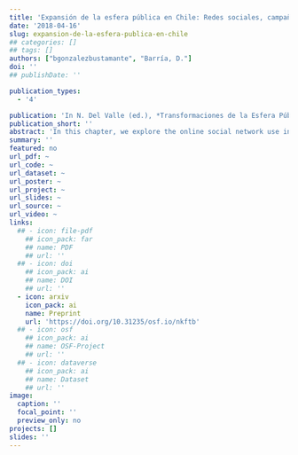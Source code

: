 ```yaml
---
title: 'Expansión de la esfera pública en Chile: Redes sociales, campañas electorales y participación digital'
date: '2018-04-16'
slug: expansion-de-la-esfera-publica-en-chile
## categories: []
## tags: []
authors: ["bgonzalezbustamante", "Barría, D."]
doi: ''
## publishDate: ''

publication_types:
  - '4'

publication: 'In N. Del Valle (ed.), *Transformaciones de la Esfera Pública en Chile. Luchas sociales, espacio público y pluralismo informativo* (pp. 99-116). Santiago: RIL Editores'
publication_short: ''
abstract: 'In this chapter, we explore the online social network use in electoral campaigns, as well as the political conversations in the digital sphere. For this, we use Chile between 2009 and 2015 as a case study. In order to facilitate the presentation, we divide the chapter into three sections. First of all, we address briefly several theoretical issues with a particular focus on the progress of TIC and their influence on democratic and electoral phenomena. The later, with a specific focus on the online social networks expansion with electoral purposes. After that, we explore the use of social networks in recent electoral campaigns, specifically over the last two presidential elections (2009-2010 and 2013), as well as in other political junctures like public accounts or shocks that affect the political system (e.g. corruption scandals). Finally, in the conclusions, we revisit the initial questions to answer them, considering the theoretical and descriptive work presented.'
summary: ''
featured: no
url_pdf: ~
url_code: ~
url_dataset: ~
url_poster: ~
url_project: ~
url_slides: ~
url_source: ~
url_video: ~
links:
  ## - icon: file-pdf
    ## icon_pack: far
    ## name: PDF
    ## url: ''
  ## - icon: doi
    ## icon_pack: ai
    ## name: DOI
    ## url: ''
  - icon: arxiv
    icon_pack: ai
    name: Preprint
    url: 'https://doi.org/10.31235/osf.io/nkftb'
  ## - icon: osf
    ## icon_pack: ai
    ## name: OSF-Project
    ## url: ''
  ## - icon: dataverse
    ## icon_pack: ai
    ## name: Dataset
    ## url: ''
image:
  caption: ''
  focal_point: ''
  preview_only: no
projects: []
slides: ''
---
```

